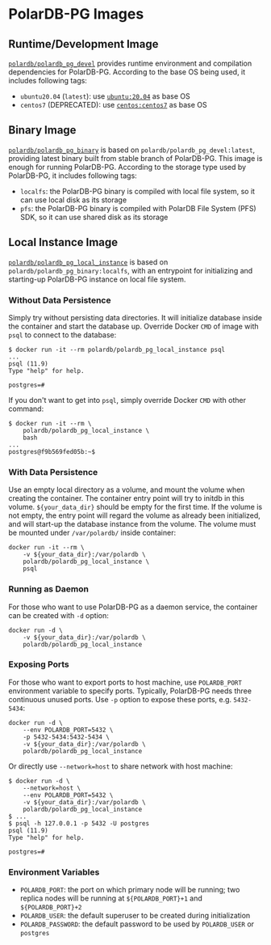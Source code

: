 # PolarDB-PG Images

## Runtime/Development Image

[`polardb/polardb_pg_devel`](https://hub.docker.com/r/polardb/polardb_pg_devel/tags) provides runtime environment and compilation dependencies for PolarDB-PG. According to the base OS being used, it includes following tags:

- `ubuntu20.04` (`latest`): use [`ubuntu:20.04`](https://hub.docker.com/_/ubuntu/tags) as base OS
- `centos7` (DEPRECATED): use [`centos:centos7`](https://hub.docker.com/_/centos/tags) as base OS

## Binary Image

[`polardb/polardb_pg_binary`](https://hub.docker.com/r/polardb/polardb_pg_binary/tags) is based on `polardb/polardb_pg_devel:latest`, providing latest binary built from stable branch of PolarDB-PG. This image is enough for running PolarDB-PG. According to the storage type used by PolarDB-PG, it includes following tags:

- `localfs`: the PolarDB-PG binary is compiled with local file system, so it can use local disk as its storage
- `pfs`: the PolarDB-PG binary is compiled with PolarDB File System (PFS) SDK, so it can use shared disk as its storage

## Local Instance Image

[`polardb/polardb_pg_local_instance`](https://hub.docker.com/r/polardb/polardb_pg_local_instance/tags) is based on `polardb/polardb_pg_binary:localfs`, with an entrypoint for initializing and starting-up PolarDB-PG instance on local file system.

### Without Data Persistence

Simply try without persisting data directories. It will initialize database inside the container and start the database up. Override Docker `CMD` of image with `psql` to connect to the database:

```shell
$ docker run -it --rm polardb/polardb_pg_local_instance psql
...
psql (11.9)
Type "help" for help.

postgres=#
```

If you don't want to get into `psql`, simply override Docker `CMD` with other command:

```shell
$ docker run -it --rm \
    polardb/polardb_pg_local_instance \
    bash
...
postgres@f9b569fed05b:~$
```

### With Data Persistence

Use an empty local directory as a volume, and mount the volume when creating the container. The container entry point will try to initdb in this volume. `${your_data_dir}` should be empty for the first time. If the volume is not empty, the entry point will regard the volume as already been initialized, and will start-up the database instance from the volume. The volume must be mounted under `/var/polardb/` inside container:

```shell
docker run -it --rm \
    -v ${your_data_dir}:/var/polardb \
    polardb/polardb_pg_local_instance \
    psql
```

### Running as Daemon

For those who want to use PolarDB-PG as a daemon service, the container can be created with `-d` option:

```shell
docker run -d \
    -v ${your_data_dir}:/var/polardb \
    polardb/polardb_pg_local_instance
```

### Exposing Ports

For those who want to export ports to host machine, use `POLARDB_PORT` environment variable to specify ports. Typically, PolarDB-PG needs three continuous unused ports. Use `-p` option to expose these ports, e.g. `5432-5434`:

```shell
docker run -d \
    --env POLARDB_PORT=5432 \
    -p 5432-5434:5432-5434 \
    -v ${your_data_dir}:/var/polardb \
    polardb/polardb_pg_local_instance
```

Or directly use `--network=host` to share network with host machine:

```shell
$ docker run -d \
    --network=host \
    --env POLARDB_PORT=5432 \
    -v ${your_data_dir}:/var/polardb \
    polardb/polardb_pg_local_instance
$ ...
$ psql -h 127.0.0.1 -p 5432 -U postgres
psql (11.9)
Type "help" for help.

postgres=#
```

### Environment Variables

- `POLARDB_PORT`: the port on which primary node will be running; two replica nodes will be running at `${POLARDB_PORT}+1` and `${POLARDB_PORT}+2`
- `POLARDB_USER`: the default superuser to be created during initialization
- `POLARDB_PASSWORD`: the default password to be used by `POLARDB_USER` or `postgres`
